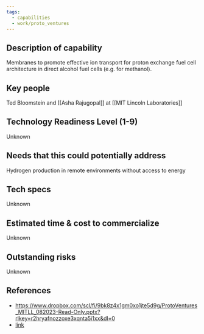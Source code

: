 ```yaml
---
tags:
  - capabilities
  - work/proto_ventures
---
```

## Description of capability
Membranes to promote effective ion transport for proton exchange fuel cell architecture in direct alcohol fuel cells (e.g. for methanol).
## Key people
Ted Bloomstein and [[Asha Rajugopal]] at [[MIT Lincoln Laboratories]]

## Technology Readiness Level (1-9)
Unknown

## Needs that this could potentially address
Hydrogen production in remote environments without access to energy

## Tech specs
Unknown

## Estimated time & cost to commercialize
Unknown

## Outstanding risks
Unknown

## References
- https://www.dropbox.com/scl/fi/9bk8z4x1gm0xo1jte5d9g/ProtoVentures_MITLL_082023-Read-Only.pptx?rlkey=r2hryafnozzoxe3xqnta5i1xx&dl=0
- [link](https://fuelcellsworks.com/knowledge/technologies/dmfc/)
